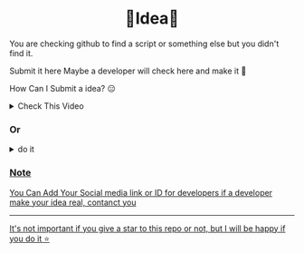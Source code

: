 <h1 align="center">💫Idea💫</h1>

You are checking github to find a script or something else but you didn't find it.

Submit it here Maybe a developer will check here and make it 🌵

How Can I Submit a idea? 😑

<details><summary>Check This Video</summary>
    <br>
    
https://user-images.githubusercontent.com/95581741/197784907-f38ddd74-bf87-4fb0-9522-41a84e4dc79e.mp4

</details>

### Or

<details><summary>do it</summary>
    <br>
    <p>Open This Create File in Idea Folder from here from <a href="https://github.com/BlackSnowDot/Idea/new/main/Ideas">Here</p></p>
    <p>Fill "name your file..." With your idea name or something like that</p>
    <p>In "edit new file" section Enter your idea :heart:</p>
    <p>in "commit new file" part, enter your name (Optional)</p>
    <p>Finally Click commit new file Button 🔘</p>
    <br>
</details>


### Note
You Can Add Your Social media link or ID for developers
if a developer make your idea real, contanct you

---
It's not important if you give a star to this repo or not, but I will be happy if you do it ⭐
